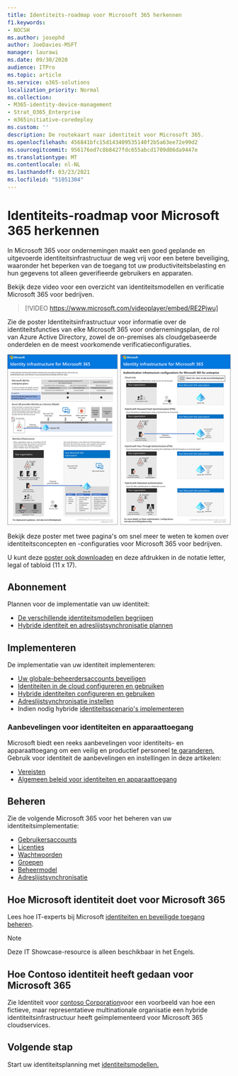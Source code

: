 ```yaml
---
title: Identiteits-roadmap voor Microsoft 365 herkennen
f1.keywords:
- NOCSH
ms.author: josephd
author: JoeDavies-MSFT
manager: laurawi
ms.date: 09/30/2020
audience: ITPro
ms.topic: article
ms.service: o365-solutions
localization_priority: Normal
ms.collection:
- M365-identity-device-management
- Strat_O365_Enterprise
- m365initiative-coredeploy
ms.custom: ''
description: De routekaart naar identiteit voor Microsoft 365.
ms.openlocfilehash: 456841bfc15d143409535140f2b5a63ee72e99d2
ms.sourcegitcommit: 956176ed7c8b8427fdc655abcd1709d86da9447e
ms.translationtype: MT
ms.contentlocale: nl-NL
ms.lasthandoff: 03/23/2021
ms.locfileid: "51051304"
---
```

# <a name="identity-roadmap-for-microsoft-365"></a>Identiteits-roadmap voor Microsoft 365 herkennen

In Microsoft 365 voor ondernemingen maakt een goed geplande en uitgevoerde identiteitsinfrastructuur de weg vrij voor een betere beveiliging, waaronder het beperken van de toegang tot uw productiviteitsbelasting en hun gegevens tot alleen geverifieerde gebruikers en apparaten.

Bekijk deze video voor een overzicht van identiteitsmodellen en verificatie Microsoft 365 voor bedrijven.

<p> </p>

> [!VIDEO https://www.microsoft.com/videoplayer/embed/RE2Pjwu]

Zie de poster Identiteitsinfrastructuur voor informatie over de identiteitsfuncties van elke Microsoft 365 voor ondernemingsplan, de rol van Azure Active Directory, zowel [](../downloads/m365e-identity-infra.pdf)de on-premises als cloudgebaseerde onderdelen en de meest voorkomende verificatieconfiguraties.

[![De poster Identiteitsinfrastructuur](../downloads/m365e-identity-infra.png)](../downloads/m365e-identity-infra.pdf)

Bekijk deze poster met twee pagina's om snel meer te weten te komen over identiteitsconcepten en -configuraties voor Microsoft 365 voor bedrijven.

U kunt deze [poster ook downloaden](https://github.com/MicrosoftDocs/microsoft-365-docs/raw/public/microsoft-365/downloads/m365e-identity-infra.pdf) en deze afdrukken in de notatie letter, legal of tabloid (11 x 17).

## <a name="plan"></a>Abonnement

Plannen voor de implementatie van uw identiteit:

- [De verschillende identiteitsmodellen begrijpen](about-microsoft-365-identity.md)
- [Hybride identiteit en adreslijstsynchronisatie plannen](plan-for-directory-synchronization.md)

## <a name="deploy"></a>Implementeren

De implementatie van uw identiteit implementeren:

- [Uw globale-beheerdersaccounts beveiligen](protect-your-global-administrator-accounts.md)
- [Identiteiten in de cloud configureren en gebruiken](cloud-only-identities.md)
- [Hybride identiteiten configureren en gebruiken](prepare-for-directory-synchronization.md)
- [Adreslijstsynchronisatie instellen](set-up-directory-synchronization.md)
- Indien nodig hybride [identiteitsscenario's implementeren](hybrid-solutions.md)

### <a name="identity-and-device-access-recommendations"></a>Aanbevelingen voor identiteiten en apparaattoegang

Microsoft biedt een reeks aanbevelingen voor identiteits- en apparaattoegang om een veilig en productief personeel [te garanderen.](../security/defender-365-security/microsoft-365-policies-configurations.md) Gebruik voor identiteit de aanbevelingen en instellingen in deze artikelen:

- [Vereisten](../security/defender-365-security/identity-access-prerequisites.md)
- [Algemeen beleid voor identiteiten en apparaattoegang](../security/defender-365-security/identity-access-policies.md)

## <a name="manage"></a>Beheren

Zie de volgende Microsoft 365 voor het beheren van uw identiteitsimplementatie:

- [Gebruikersaccounts](manage-microsoft-365-accounts.md)
- [Licenties](assign-licenses-to-user-accounts.md)
- [Wachtwoorden](manage-microsoft-365-passwords.md)
- [Groepen](manage-microsoft-365-groups.md)
- [Beheermodel](manage-microsoft-365-identity-governance.md)
- [Adreslijstsynchronisatie](view-directory-synchronization-status.md)

## <a name="how-microsoft-does-identity-for-microsoft-365"></a>Hoe Microsoft identiteit doet voor Microsoft 365

Lees hoe IT-experts bij Microsoft [identiteiten en beveiligde toegang beheren](https://www.microsoft.com/en-us/itshowcase/managing-user-identities-and-secure-access-at-microsoft).

>[!Note]
>Deze IT Showcase-resource is alleen beschikbaar in het Engels.
>

## <a name="how-contoso-did-identity-for-microsoft-365"></a>Hoe Contoso identiteit heeft gedaan voor Microsoft 365

Zie Identiteit voor [contoso Corporation](contoso-identity.md)voor een voorbeeld van hoe een fictieve, maar representatieve multinationale organisatie een hybride identiteitsinfrastructuur heeft geïmplementeerd voor Microsoft 365 cloudservices.

## <a name="next-step"></a>Volgende stap

Start uw identiteitsplanning met [identiteitsmodellen.](about-microsoft-365-identity.md)
